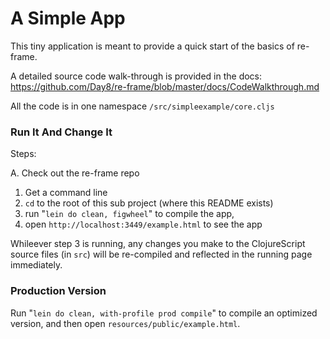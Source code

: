 # A Simple App

This tiny application is meant to provide a quick start of the basics of re-frame.  

A detailed source code walk-through is provided in the docs:
https://github.com/Day8/re-frame/blob/master/docs/CodeWalkthrough.md

All the code is in one namespace `/src/simpleexample/core.cljs` 

### Run It And Change It   

Steps:

A. Check out the re-frame repo
1. Get a command line
2. `cd` to the root of this sub project (where this README exists)
3. run "`lein do clean, figwheel`"  to compile the app, 
4. open `http://localhost:3449/example.html` to see the app

Whileever step 3 is running, any changes you make to the ClojureScript 
source files (in `src`) will be re-compiled and reflected in the running 
page immediately.

### Production Version

Run "`lein do clean, with-profile prod compile`" to compile an optimized 
version, and then open `resources/public/example.html`.
